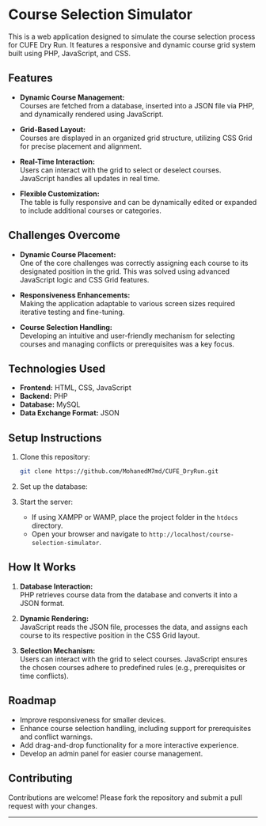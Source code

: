 # Course Selection Simulator

This is a web application designed to simulate the course selection process for CUFE Dry Run. It features a responsive and dynamic course grid system built using PHP, JavaScript, and CSS.

## Features

- **Dynamic Course Management:**  
  Courses are fetched from a database, inserted into a JSON file via PHP, and dynamically rendered using JavaScript.

- **Grid-Based Layout:**  
  Courses are displayed in an organized grid structure, utilizing CSS Grid for precise placement and alignment.

- **Real-Time Interaction:**  
  Users can interact with the grid to select or deselect courses. JavaScript handles all updates in real time.

- **Flexible Customization:**  
  The table is fully responsive and can be dynamically edited or expanded to include additional courses or categories.

## Challenges Overcome

- **Dynamic Course Placement:**  
  One of the core challenges was correctly assigning each course to its designated position in the grid. This was solved using advanced JavaScript logic and CSS Grid features.

- **Responsiveness Enhancements:**  
  Making the application adaptable to various screen sizes required iterative testing and fine-tuning.

- **Course Selection Handling:**  
  Developing an intuitive and user-friendly mechanism for selecting courses and managing conflicts or prerequisites was a key focus.

## Technologies Used

- **Frontend:** HTML, CSS, JavaScript  
- **Backend:** PHP  
- **Database:** MySQL
- **Data Exchange Format:** JSON  

## Setup Instructions

1. Clone this repository:
   ```bash
   git clone https://github.com/MohanedM7md/CUFE_DryRun.git
   ```
2. Set up the database:


4. Start the server:
   - If using XAMPP or WAMP, place the project folder in the `htdocs` directory.
   - Open your browser and navigate to `http://localhost/course-selection-simulator`.

## How It Works

1. **Database Interaction:**  
   PHP retrieves course data from the database and converts it into a JSON format.

2. **Dynamic Rendering:**  
   JavaScript reads the JSON file, processes the data, and assigns each course to its respective position in the CSS Grid layout.

3. **Selection Mechanism:**  
   Users can interact with the grid to select courses. JavaScript ensures the chosen courses adhere to predefined rules (e.g., prerequisites or time conflicts).

## Roadmap

- Improve responsiveness for smaller devices.
- Enhance course selection handling, including support for prerequisites and conflict warnings.
- Add drag-and-drop functionality for a more interactive experience.
- Develop an admin panel for easier course management.

## Contributing

Contributions are welcome! Please fork the repository and submit a pull request with your changes.

---

